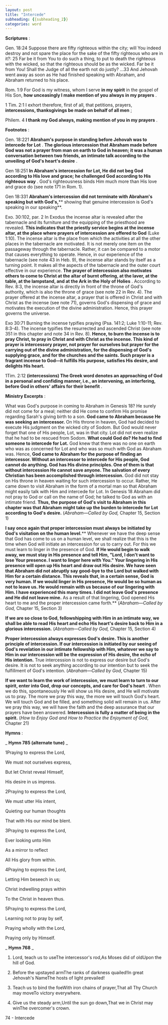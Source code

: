 ```yaml
---
layout: post
title: "Intercede"
subheading: {{subheading_2}}
categories: word
---
```


**Scriptures** :

Gen. 18:24 Suppose there are fifty righteous within the city; will You indeed destroy and not spare the place for the sake of the fifty righteous who are in it?: 25 Far be it from You to do such a thing, to put to death the righteous with the wicked, so that the righteous should be as the wicked. Far be it from You! Shall the Judge of all the earth not do justly? …33 And Jehovah went away as soon as He had finished speaking with Abraham, and Abraham returned to his place.

Rom. 1:9 For God is my witness, whom I serve **in my spirit** in the gospel of His Son, **how unceasingly I make mention of you always in my prayers** .

1 Tim. 2:1 I exhort therefore, first of all, that petitions, prayers, **intercessions, thanksgivings be made on behalf of all men** ;

Philem. 4 **I thank my God always, making mention of you in my prayers** .

**Footnotes** :

Gen. 18:221 **Abraham's purpose in standing before Jehovah was to intercede for Lot** . **The glorious intercession that Abraham made before God was not a prayer from man on earth to God in heaven; it was a human conversation between two friends, an intimate talk according to the unveiling of God's heart's desire** .

Gen 18:251 **In Abraham's intercession for Lot, He did not beg God according to His love and grace; he challenged God according to His righteous way** . God's righteousness binds Him much more than His love and grace do (see note 171 in Rom. 1).

Gen 18:331 **Abraham's intercession did not terminate with Abraham's speaking but with God's,**** showing that genuine intercession is God's speaking in our speaking**.

Exo. 30:102, par. 2 In Exodus the incense altar is revealed after the tabernacle and its furniture and the equipping of the priesthood are revealed. **This indicates that the priestly service begins at the incense altar, at the place where prayers of intercession are offered to God** (Luke 1:10). The incense altar is the place from which the activities at all the other places in the tabernacle are motivated. It is not merely one item on the passageway through the tabernacle. Rather, it can be compared to a motor that causes everything to operate. Hence, in our experience of the tabernacle (see note 43 in Heb. 9), the incense altar stands by itself as a turning point. It makes all the aspects of the tabernacle and the outer court effective in our experience. **The prayer of intercession also motivates others to come to Christ at the altar of burnt offering, at the laver, at the table, at the lampstand, and at the Ark in the Holy of Holies** . According to Rev. 8:3, the incense altar is directly in front of the throne of God's authority, which is also the throne of grace (see note 22 in Rev. 4). The prayer offered at the incense altar, a prayer that is offered in Christ and with Christ as the incense (see note 71), governs God's dispensing of grace and motivates the execution of the divine administration. Hence, this prayer governs the universe.

Exo 30:71 Burning the incense typifies praying (Psa. 141:2; Luke 1:10-11; Rev. 8:3-4). The incense typifies the resurrected and ascended Christ (see note 351 in this chapter and note 34 in Rev. 8). **Hence, to burn the incense is to pray Christ, to pray in Christ and with Christ as the incense. This kind of prayer is intercessory prayer, not prayer for ourselves but prayer for the carrying out of the divine administration, for the dispensing of God's supplying grace, and for the churches and the saints. Such prayer is a fragrant incense to God—it fulfills His purpose, satisfies His desire, and delights His heart.**

1Tim. 2:12 **(intercessions) The Greek word denotes an approaching of God in a personal and confiding manner, i.e., an intervening, an interfering, before God in others' affairs for their benefit** .

**Ministry Excerpts** :

What was God's purpose in coming to Abraham in Genesis 18? He surely did not come for a meal; neither did He come to confirm His promise regarding Sarah's giving birth to a son. **God came to Abraham because He was seeking an intercessor.** On His throne in heaven, God had decided to execute His judgment on the wicked city of Sodom. But God would never forget that one of His people, Lot, was in that city. Lot did not even realize that he had to be rescued from Sodom. **What could God do? He had to find someone to intercede for Lot.** God knew that there was no one on earth who was as concerned for Lot and who was so much with God as Abraham was. Hence, **God came to Abraham for the purpose of finding an intercessor. Without an intercessor to intercede for His people, God cannot do anything. God has His divine principles. One of them is that without intercession He cannot save anyone. The salvation of every Christian has been accomplished through intercession.** God did not stay on His throne in heaven waiting for such intercession to occur. Rather, He came down to visit Abraham in the form of a mortal man so that Abraham might easily talk with Him and intercede for Lot. In Genesis 18 Abraham did not pray to God or call on the name of God; he talked to God as with an intimate friend. **Thus, the purpose of God's visit to Abraham in this chapter was that Abraham might take up the burden to intercede for Lot according to God's desire.** (_Abraham—Called by God,_ Chapter 15, Section 1)

**I say once again that proper intercession must always be initiated by God's visitation on the human level.**** Whenever we have the deep sense that God has come to us on a human level, we shall realize that this is the time when God will initiate an intercession for us to carry out. For this we must learn to linger in the presence of God. **If He would begin to walk away, we must stay in His presence and tell Him, "Lord, I don't want to lose Your presence. I want to linger here with You." Your lingering in His presence will open up His heart and draw out His desire. We have seen that Abraham did not abruptly say good-bye to the Lord but walked with Him for a certain distance. This reveals that, in a certain sense, God is very human. If we would linger in His presence, He would be so human as not to leave us. He would remain with us because of our lingering with Him. I have experienced this many times. I did not leave God's presence and He did not leave mine.** As a result of that lingering, God opened His heart to me and the proper intercession came forth.** (_Abraham—Called by God,_ Chapter 15, Section 3)

**If we are so close to God, fellowshipping with Him in an intimate way, we shall be able to read His heart and echo His heart's desire back to Him in a glorious intercession.** (_Abraham—Called by God,_ Chapter 15, Section 4)

**Proper intercession always expresses God's desire. This is another principle of intercession. If our intercession is initiated by our seeing of God's revelation in our intimate fellowship with Him, whatever we say to Him in our intercession will be the expression of His desire, the echo of His intention.** True intercession is not to express our desire but God's desire. It is not to seek anything according to our intention but to seek the fulfillment of God's intention. (_Abraham—Called by God_, Chapter 15)

**If we want to learn the work of intercession, we must learn to turn to our spirit, enter into God, drop our concepts, and care for God's heart** . When we do this, spontaneously He will show us His desire, and He will motivate us to pray. The more we pray this way, the more we will touch God's heart. We will touch God and be filled, and something solid will remain in us. After we pray this way, we will have the faith and the deep assurance that our prayers have been answered. **Intercession is fully a matter of being in the spirit.** (_How to Enjoy God and How to Practice the Enjoyment of God_, Chapter 21)

**Hymns** :

_ **Hymn 785 (alternate tune)** _

1Praying to express the Lord,

We must not ourselves express,

But let Christ reveal Himself,

His desire in us impress.

2Praying to express the Lord,

We must utter His intent,

Quieting our human thoughts

That with His our mind be blent.

3Praying to express the Lord,

Ever looking unto Him

As a mirror to reflect

All His glory from within.

4Praying to express the Lord,

Letting Him beseech in us;

Christ indwelling prays within

To the Christ in heaven thus.

5Praying to express the Lord,

Learning not to pray by self,

Praying wholly with the Lord,

Praying only by Himself.

_ **Hymn 768** _

1. Lord, teach us to useThe intercessor's rod,As Moses did of oldUpon the hill of God.
2. Before the upstayed armThe ranks of darkness quailed!In great Jehovah's NameThe hosts of light prevailed!
3. Teach us to bind the foeWith iron chains of prayer,That all Thy Church may moveTo victory everywhere.

1. Give us the steady arm,Until the sun go down,That we in Christ may winThe overcomer's crown.

74 - Intercede
